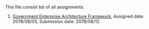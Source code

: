 This file consist list of all assignments.
                  
1. [Government Enterprise Architecture Framework], Assigned date: 2078/08/05, Submission date: 2078/08/12


  [Government Enterprise Architecture Framework]: AssignmentI.pdf
